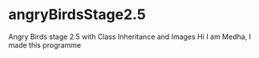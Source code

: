# angryBirdsStage2.5
Angry Birds stage 2.5 with Class Inheritance and Images
Hi I am Medha, I made this programme